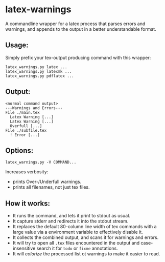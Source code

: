 # latex-warnings
A commandline wrapper for a latex process that parses errors and warnings,
and appends to the output in a better understandable format.

## Usage:

Simply prefix your tex-output producing command with this wrapper:

```
latex_warnings.py latex ...
latex_warnings.py latexmk ...
latex_warnings.py pdflatex ...
```

## Output:

```
<normal command output>
---Warnings and Errors---
File ./main.tex
  Latex Warning [...]
  Latex Warning [...]
  Overfull [...]
File ./subfile.tex
  ! Error [...]
```

## Options:

```
latex_warnings.py -V COMMAND...
```

Increases verbosity:

- prints Over-/Underfull warnings.
- prints all filenames, not just tex files.


## How it works:

- It runs the command, and lets it print to stdout as usual.
- It capture stderr and redirects it into the stdout stream.
- It replaces the default 80-column line width of tex commands with a large value via a environment variable to effectively disable it.
- It collects the combined output, and scans it for warnings and errors.
- It will try to open all `.tex` files encountered in the output
  and case-insensitive search it for `todo` or `fixme` annotations.
- It will _colorize_ the processed list ot warnings to make it easier to read.
